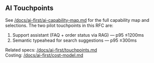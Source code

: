 ## AI Touchpoints
See [/docs/ai-first/ai-capability-map.md](/docs/ai-first/ai-capability-map.md) for the full capability map and selections. The two pilot touchpoints in this RFC are:
1) Support assistant (FAQ + order status via RAG) — p95 ≤1200ms  
2) Semantic typeahead for search suggestions — p95 ≤300ms

Related specs: [/docs/ai-first/touchpoints.md](/docs/ai-first/touchpoints.md)  
Costing: [/docs/ai-first/cost-model.md](/docs/ai-first/cost-model.md)
